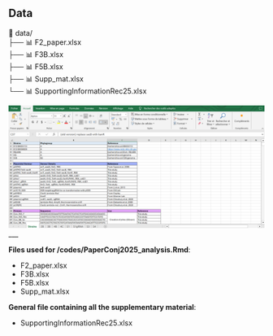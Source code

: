 ## Data    

📂 data/  
├── 📊 F2_paper.xlsx  
├── 📊 F3B.xlsx  
├── 📊 F5B.xlsx  
├── 📊 Supp_mat.xlsx  
└── 📊 SupportingInformationRec25.xlsx  

<img src="table.png" alt="figure" width="600" />
___

**Files used for /codes/PaperConj2025_analysis.Rmd**:
- F2_paper.xlsx
- F3B.xlsx
- F5B.xlsx
- Supp_mat.xlsx  

**General file containing all the supplementary material**: 
- SupportingInformationRec25.xlsx   
